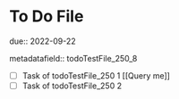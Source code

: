 # To Do File

due:: 2022-09-22

metadatafield:: todoTestFile_250\_8

- [ ] Task of todoTestFile_250 1 [[Query me]]
- [ ] Task of todoTestFile_250 2
